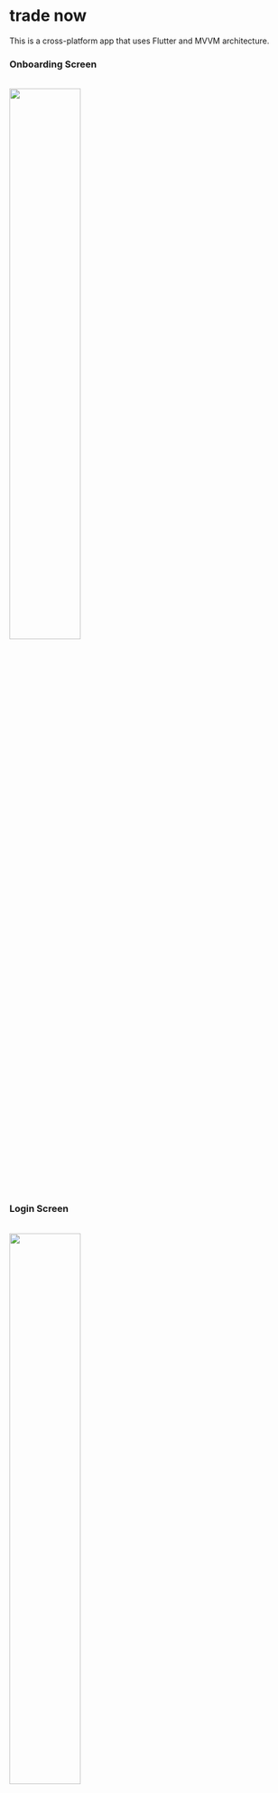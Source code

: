 # trade now

This is a cross-platform app that uses Flutter and MVVM architecture.

### Onboarding Screen
<br>

<img src="https://user-images.githubusercontent.com/23384886/212733558-afe5e477-9deb-4fa2-8ff1-060dbd87e084.png" width="50%"/>

### Login Screen 
<br>

<img src="https://user-images.githubusercontent.com/23384886/212734304-701c6dfa-93aa-422f-85c5-71578c977401.gif" width="50%"/>

